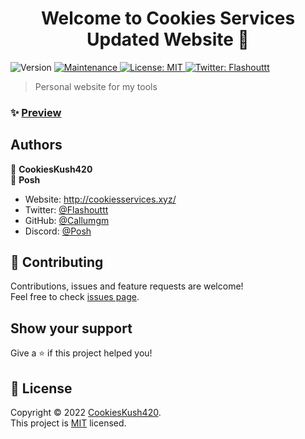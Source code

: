 <h1 align="center">Welcome to Cookies Services Updated Website 👋</h1>
<p>
  <img alt="Version" src="https://img.shields.io/badge/version-1.2.0-blue.svg?cacheSeconds=2592000" />
  <a href="https://github.com/kefranabg/readme-md-generator/graphs/commit-activity" target="_blank">
    <img alt="Maintenance" src="https://img.shields.io/badge/Maintained%3F-yes-green.svg" />
  </a>
  <a href="https://github.com/Callumgm/Cookies-Updated-Website/blob/master/LICENSE" target="_blank">
    <img alt="License: MIT" src="https://img.shields.io/badge/license-MIT-yellow.svg" />
  </a>
  <a href="https://twitter.com/Flashouttt" target="_blank">
    <img alt="Twitter: Flashouttt" src="https://img.shields.io/twitter/follow/Flashouttt.svg?style=social" />
  </a>
</p>

> Personal website for my tools

### ✨ [Preview](http://cookiesservices.xyz/)

## Authors

👤 **CookiesKush420** <br>
👤 **Posh**

* Website: http://cookiesservices.xyz/
* Twitter: [@Flashouttt](https://twitter.com/Flashouttt)
* GitHub: [@Callumgm](https://github.com/Callumgm)
* Discord: [@Posh](https://discord.com/users/870429711619215421)

## 🤝 Contributing

Contributions, issues and feature requests are welcome!<br />Feel free to check [issues page](https://github.com/Callumgm/Cookies-Updated-Website/issues). 

## Show your support

Give a ⭐️ if this project helped you!

## 📝 License

Copyright © 2022 [CookiesKush420](https://github.com/Callumgm).<br />
This project is [MIT](https://github.com/Callumgm/Cookies-Updated-Website/blob/master/LICENSE) licensed.
